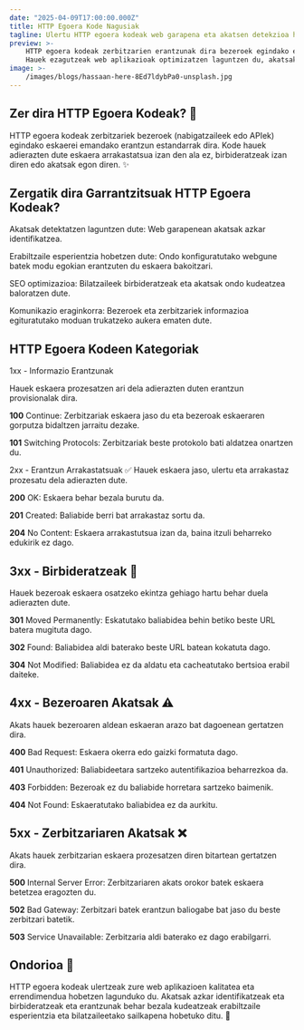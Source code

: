 ```yaml
---
date: "2025-04-09T17:00:00.000Z"
title: HTTP Egoera Kode Nagusiak
tagline: Ulertu HTTP egoera kodeak web garapena eta akatsen detekzioa hobetzeko.
preview: >-
    HTTP egoera kodeak zerbitzarien erantzunak dira bezeroek egindako eskaerei.
    Hauek ezagutzeak web aplikazioak optimizatzen laguntzen du, akatsak detektatzen eta erabiltzaile esperientzia hobetzen.
image: >-
    /images/blogs/hassaan-here-8Ed7ldybPa0-unsplash.jpg
---
```

## Zer dira HTTP Egoera Kodeak? 🚀
HTTP egoera kodeak zerbitzariek bezeroek (nabigatzaileek edo APIek) egindako eskaerei emandako erantzun estandarrak dira. Kode hauek adierazten dute eskaera arrakastatsua izan den ala ez, birbideratzeak izan diren edo akatsak egon diren. ✨

## Zergatik dira Garrantzitsuak HTTP Egoera Kodeak?
Akatsak detektatzen laguntzen dute: Web garapenean akatsak azkar identifikatzea.

Erabiltzaile esperientzia hobetzen dute: Ondo konfiguratutako webgune batek modu egokian erantzuten du eskaera bakoitzari.

SEO optimizazioa: Bilatzaileek birbideratzeak eta akatsak ondo kudeatzea baloratzen dute.

Komunikazio eraginkorra: Bezeroek eta zerbitzariek informazioa egituratutako moduan trukatzeko aukera ematen dute.

## HTTP Egoera Kodeen Kategoriak
1xx - Informazio Erantzunak

Hauek eskaera prozesatzen ari dela adierazten duten erantzun provisionalak dira.

**100** Continue: Zerbitzariak eskaera jaso du eta bezeroak eskaeraren gorputza bidaltzen jarraitu dezake.

**101** Switching Protocols: Zerbitzariak beste protokolo bati aldatzea onartzen du.

2xx - Erantzun Arrakastatsuak ✅
Hauek eskaera jaso, ulertu eta arrakastaz prozesatu dela adierazten dute.

**200** OK: Eskaera behar bezala burutu da.

**201** Created: Baliabide berri bat arrakastaz sortu da.

**204** No Content: Eskaera arrakastutsua izan da, baina itzuli beharreko edukirik ez dago.

## 3xx - Birbideratzeak 🔄
Hauek bezeroak eskaera osatzeko ekintza gehiago hartu behar duela adierazten dute.

**301** Moved Permanently: Eskatutako baliabidea behin betiko beste URL batera mugituta dago.

**302** Found: Baliabidea aldi baterako beste URL batean kokatuta dago.

**304** Not Modified: Baliabidea ez da aldatu eta cacheatutako bertsioa erabil daiteke.

## 4xx - Bezeroaren Akatsak ⚠️
Akats hauek bezeroaren aldean eskaeran arazo bat dagoenean gertatzen dira.

**400** Bad Request: Eskaera okerra edo gaizki formatuta dago.

**401** Unauthorized: Baliabideetara sartzeko autentifikazioa beharrezkoa da.

**403** Forbidden: Bezeroak ez du baliabide horretara sartzeko baimenik.

**404** Not Found: Eskaeratutako baliabidea ez da aurkitu.

## 5xx - Zerbitzariaren Akatsak ❌
Akats hauek zerbitzarian eskaera prozesatzen diren bitartean gertatzen dira.

**500** Internal Server Error: Zerbitzariaren akats orokor batek eskaera betetzea eragozten du.

**502** Bad Gateway: Zerbitzari batek erantzun baliogabe bat jaso du beste zerbitzari batetik.

**503** Service Unavailable: Zerbitzaria aldi baterako ez dago erabilgarri.

## Ondorioa 🏁
HTTP egoera kodeak ulertzeak zure web aplikazioen kalitatea eta errendimendua hobetzen lagunduko du. Akatsak azkar identifikatzeak eta birbideratzeak eta erantzunak behar bezala kudeatzeak erabiltzaile esperientzia eta bilatzaileetako sailkapena hobetuko ditu. 🚀


